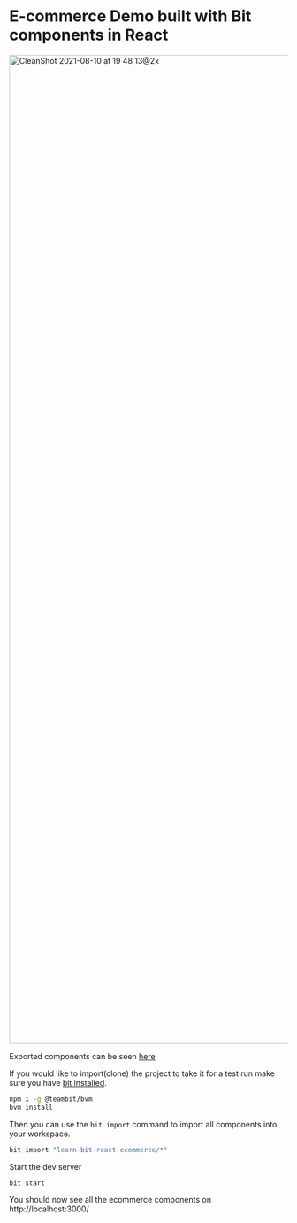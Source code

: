 # E-commerce Demo built with Bit components in React

<img width="1788" alt="CleanShot 2021-08-10 at 19 48 13@2x" src="https://user-images.githubusercontent.com/13063165/128909487-9f256996-d321-4fac-b5d6-836daa34bb4e.png">

Exported components can be seen [here](https://bit.dev/learn-bit-react/ecommerce)

If you would like to import(clone) the project to take it for a test run make sure you have [bit installed](https://harmony-docs.bit.dev/getting-started/installing-bit).

```bash
npm i -g @teambit/bvm
bvm install
```

Then you can use the `bit import` command to import all components into your workspace.

```bash
bit import "learn-bit-react.ecommerce/*"
```

Start the dev server

```bash
bit start
````

You should now see all the ecommerce components on http://localhost:3000/
